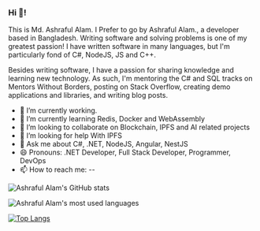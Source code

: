 ### Hi 👋!

This is Md. Ashraful Alam. I Prefer to go by Ashraful Alam., a developer based in Bangladesh. Writing software and solving problems is one of my greatest passion! I have written software in many languages, but I'm particularly fond of C#, NodeJS, JS and C++.

Besides writing software, I have a passion for sharing knowledge and learning new technology. As such, I'm mentoring the C# and SQL tracks on Mentors Without Borders, posting on Stack Overflow, creating demo applications and libraries, and writing blog posts.

- 🔭 I’m currently working.
- 🌱 I’m currently learning Redis, Docker and WebAssembly
- 👯 I’m looking to collaborate on Blockchain, IPFS and AI related projects
- 🤔 I’m looking for help With IPFS
- 💬 Ask me about C#, .NET, NodeJS, Angular, NestJS
- 😄 Pronouns: .NET Developer, Full Stack Developer, Programmer, DevOps
- 📫 How to reach me: 
--

![Ashraful Alam's GitHub stats](https://github-readme-stats-sabesansathananthan.vercel.app/api?username=karl-ashraful&show_icons=true&hide_border=true&count_private=true&include_all_commits=true&theme=radical)

![Ashraful Alam's most used languages](https://github-readme-stats-sabesansathananthan.vercel.app/api/top-langs/?username=karl-ashraful&layout=compact&theme=radical)

[![Top Langs](https://github-readme-stats.vercel.app/api/top-langs/?username=karl-ashraful&layout=compact)](https://github.com/anuraghazra/github-readme-stats)
